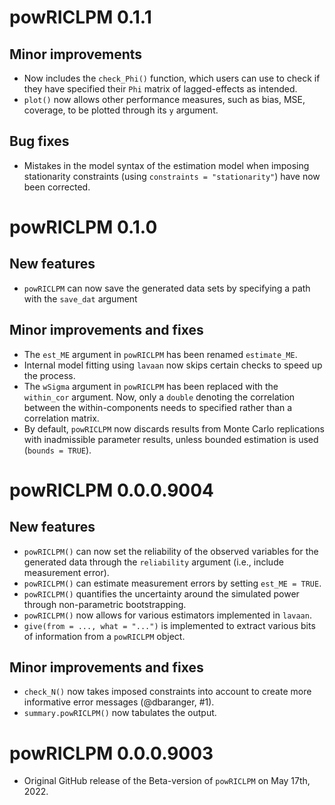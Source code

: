 # powRICLPM 0.1.1

## Minor improvements

* Now includes the `check_Phi()` function, which users can use to check if they have specified their `Phi` matrix of lagged-effects as intended. 
* `plot()` now allows other performance measures, such as bias, MSE, coverage, to be plotted through its `y` argument.

## Bug fixes

* Mistakes in the model syntax of the estimation model when imposing stationarity constraints (using `constraints = "stationarity"`) have now been corrected. 

# powRICLPM 0.1.0

## New features 

* `powRICLPM` can now save the generated data sets by specifying a path with the `save_dat` argument

## Minor improvements and fixes

* The `est_ME` argument in `powRICLPM` has been renamed `estimate_ME`. 
* Internal model fitting using `lavaan` now skips certain checks to speed up the process. 
* The `wSigma` argument in `powRICLPM` has been replaced with the `within_cor` argument. Now, only a `double` denoting the correlation between the within-components needs to specified rather than a correlation matrix. 
* By default, `powRICLPM` now discards results from Monte Carlo replications with inadmissible parameter results, unless bounded estimation is used (`bounds = TRUE`). 

# powRICLPM 0.0.0.9004

## New features

* `powRICLPM()` can now set the reliability of the observed variables for the generated data through the `reliability` argument (i.e., include measurement error).
* `powRICLPM()` can estimate measurement errors by setting `est_ME = TRUE`.
* `powRICLPM()` quantifies the uncertainty around the simulated power through non-parametric bootstrapping. 
* `powRICLPM()` now allows for various estimators implemented in `lavaan`. 
* `give(from = ..., what = "...")` is implemented to extract various bits of information from a `powRICLPM` object.

## Minor improvements and fixes

* `check_N()` now takes imposed constraints into account to create more informative error messages (@dbaranger, #1).
* `summary.powRICLPM()` now tabulates the output.

# powRICLPM 0.0.0.9003

* Original GitHub release of the Beta-version of `powRICLPM` on May 17th, 2022.





